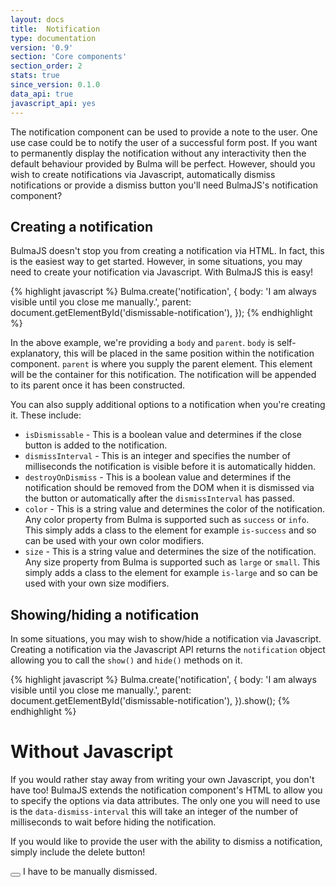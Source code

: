 ```yaml
---
layout: docs
title:  Notification
type: documentation
version: '0.9'
section: 'Core components'
section_order: 2
stats: true
since_version: 0.1.0
data_api: true
javascript_api: yes
---
```


The notification component can be used to provide a note to the user. One use case could be to notify the user of a successful form post. If you want to permanently display the notification without any interactivity then the default behaviour provided by Bulma will be perfect. However, should you wish to create notifications via Javascript, automatically dismiss notifications or provide a dismiss button you'll need BulmaJS's notification component?

## Creating a notification
BulmaJS doesn't stop you from creating a notification via HTML. In fact, this is the easiest way to get started. However, in some situations, you may need to create your notification via Javascript. With BulmaJS this is easy!

{% highlight javascript %}
Bulma.create('notification', {
    body: 'I am always visible until you close me manually.',
    parent: document.getElementById('dismissable-notification'),
});
{% endhighlight %}

In the above example, we're providing a `body` and `parent`. `body` is self-explanatory, this will be placed in the same position within the notification component. `parent` is where you supply the parent element. This element will be the container for this notification. The notification will be appended to its parent once it has been constructed.

You can also supply additional options to a notification when you're creating it. These include:

- `isDismissable` - This is a boolean value and determines if the close button is added to the notification.
- `dismissInterval` - This is an integer and specifies the number of milliseconds the notification is visible before it is automatically hidden.
- `destroyOnDismiss` - This is a boolean value and determines if the notification should be removed from the DOM when it is dismissed via the button or automatically after the `dismissInterval` has passed.
- `color` - This is a string value and determines the color of the notification. Any color property from Bulma is supported such as `success` or `info`. This simply adds a class to the element for example `is-success` and so can be used with your own color modifiers.
- `size` - This is a string value and determines the size of the notification. Any size property from Bulma is supported such as `large` or `small`. This simply adds a class to the element for example `is-large` and so can be used with your own size modifiers.

## Showing/hiding a notification
In some situations, you may wish to show/hide a notification via Javascript. Creating a notification via the Javascript API returns the `notification` object allowing you to call the `show()` and `hide()` methods on it.

{% highlight javascript %}
Bulma.create('notification', {
    body: 'I am always visible until you close me manually.',
    parent: document.getElementById('dismissable-notification'),
}).show();
{% endhighlight %}

# Without Javascript
If you would rather stay away from writing your own Javascript, you don't have too! BulmaJS extends the notification component's HTML to allow you to specify the options via data attributes. The only one you will need to use is the `data-dismiss-interval` this will take an integer of the number of milliseconds to wait before hiding the notification.

If you would like to provide the user with the ability to dismiss a notification, simply include the delete button!

<div class="code-example">
    <div class="notification is-success">
        <button class="delete"></button>
        I have to be manually dismissed.
    </div>
</div>